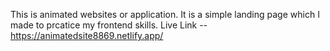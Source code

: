 This is animated websites or application.
It is a simple landing page which I made to prcatice my frontend skills.
Live Link -- https://animatedsite8869.netlify.app/
